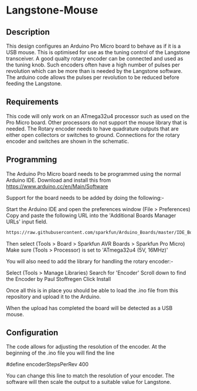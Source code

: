# Langstone-Mouse
## Description

This design configures an Arduino Pro Micro board to behave as if it is a USB mouse. This is optimised for use as the tuning control of the Langstone transceiver. 
A good qualty rotary encoder can be connected and used as the tuning knob. Such encoders often have a high number of pulses per revolution which can be more than is needed by the Langstone software. The arduino code allows the pulses per revolution to be reduced before feeding the Langstone. 

## Requirements

This code will only work on an ATmega32u4 processor such as used on the Pro Micro board. Other processors do not support the mouse library that is needed.
The Rotary encoder needs to have quadrature outputs that are either open collectors or switches to ground.
Connections for the rotary encoder and switches are shown in the schematic. 

## Programming

The Arduino Pro Micro board needs to be programmed using the normal Arduino IDE. Download and install this from https://www.arduino.cc/en/Main/Software

Support for the board needs to be added by doing the following:-

Start the Arduino IDE and open the preferences window (File > Preferences)
Copy and paste the following URL into the 'Additional Boards Manager URLs' input field.

```sh
https://raw.githubusercontent.com/sparkfun/Arduino_Boards/master/IDE_Board_Manager/package_sparkfun_index.json
```
Then select (Tools > Board > Sparkfun AVR Boards > Sparkfun Pro Micro)
Make sure (Tools > Processor) is set to 'ATmega32u4 (5V, 16MHz)'

You will also need to add the library for handling the rotary encoder:-

Select (Tools > Manage Libraries)
Search for 'Encoder'
Scroll down to find the Encoder by Paul Stoffregen
Click Install

Once all this is in place you should be able to load the .ino file from this repository and upload it to the Arduino. 

When the upload has completed the board will be detected as a USB mouse.

## Configuration

The code allows for adjusting the resolution of the encoder. 
At the beginning of the .ino file you will find the line 

#define encoderStepsPerRev 400

You can change this line to match the resolution of your encoder. The software will then scale the output to a suitable value for Langstone. 










